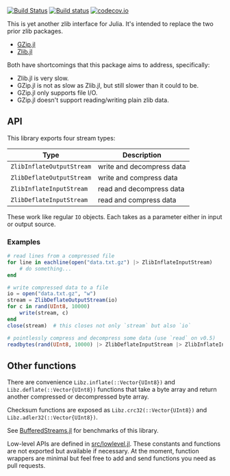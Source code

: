 [![Build Status](https://travis-ci.org/BioJulia/Libz.jl.svg?branch=master)](https://travis-ci.org/BioJulia/Libz.jl)
[![Build status](https://ci.appveyor.com/api/projects/status/g3qixt97g6uua5d6?svg=true)](https://ci.appveyor.com/project/Ward9250/libz-jl)
[![codecov.io](http://codecov.io/github/BioJulia/Libz.jl/coverage.svg?branch=master)](http://codecov.io/github/BioJulia/Libz.jl?branch=master)

This is yet another zlib interface for Julia. It's intended to replace the two
prior zlib packages.

  * [GZip.jl](https://github.com/JuliaLang/GZip.jl)
  * [Zlib.jl](https://github.com/dcjones/Zlib.jl)

Both have shortcomings that this package aims to address, specifically:

  * Zlib.jl is very slow.
  * GZip.jl is not as slow as Zlib.jl, but still slower than it could to be.
  * GZip.jl only supports file I/O.
  * GZip.jl doesn't support reading/writing plain zlib data.


## API

This library exports four stream types:

 Type | Description
------| ---------------
 `ZlibInflateOutputStream` | write and decompress data
 `ZlibDeflateOutputStream` | write and compress data
 `ZlibInflateInputStream`  | read and decompress data
 `ZlibDeflateInputStream`  | read and compress data

These work like regular `IO` objects. Each takes as a parameter either in input
or output source.


### Examples

```julia
# read lines from a compressed file
for line in eachline(open("data.txt.gz") |> ZlibInflateInputStream)
    # do something...
end

# write compressed data to a file
io = open("data.txt.gz", "w")
stream = ZlibDeflateOutputStream(io)
for c in rand(UInt8, 10000)
    write(stream, c)
end
close(stream)  # this closes not only `stream` but also `io`

# pointlessly compress and decompress some data (use `read` on v0.5)
readbytes(rand(UInt8, 10000) |> ZlibDeflateInputStream |> ZlibInflateInputStream)
```


## Other functions

There are convenience `Libz.inflate(::Vector{UInt8})` and `Libz.deflate(::Vector{UInt8})`
functions that take a byte array and return another compressed or decompressed
byte array.

Checksum functions are exposed as `Libz.crc32(::Vector{UInt8})` and
`Libz.adler32(::Vector{UInt8})`.

See [BufferedStreams.jl](https://github.com/dcjones/BufferedStreams.jl) for
benchmarks of this library.

Low-level APIs are defined in [src/lowlevel.jl](/src/lowlevel.jl). These
constants and functions are not exported but available if necessary. At the
moment, function wrappers are minimal but feel free to add and send functions
you need as pull requests.
